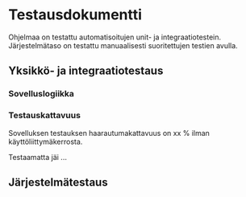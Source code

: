 # Testausdokumentti

Ohjelmaa on testattu automatisoitujen unit- ja integraatiotestein. Järjestelmätaso on testattu manuaalisesti suoritettujen testien avulla.

## Yksikkö- ja integraatiotestaus

### Sovelluslogiikka

### Testauskattavuus

Sovelluksen testauksen haarautumakattavuus on xx % ilman käyttöliittymäkerrosta.

Testaamatta jäi ...

## Järjestelmätestaus

